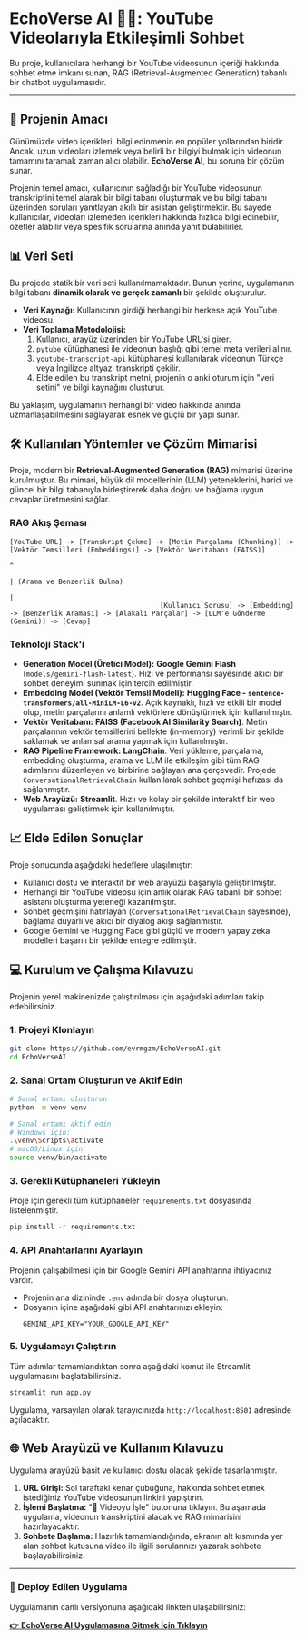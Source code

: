# EchoVerse AI 🤖🎥: YouTube Videolarıyla Etkileşimli Sohbet

Bu proje, kullanıcılara herhangi bir YouTube videosunun içeriği hakkında sohbet etme imkanı sunan, RAG (Retrieval-Augmented Generation) tabanlı bir chatbot uygulamasıdır.

---

## 📜 Projenin Amacı

Günümüzde video içerikleri, bilgi edinmenin en popüler yollarından biridir. Ancak, uzun videoları izlemek veya belirli bir bilgiyi bulmak için videonun tamamını taramak zaman alıcı olabilir. **EchoVerse AI**, bu soruna bir çözüm sunar.

Projenin temel amacı, kullanıcının sağladığı bir YouTube videosunun transkriptini temel alarak bir bilgi tabanı oluşturmak ve bu bilgi tabanı üzerinden soruları yanıtlayan akıllı bir asistan geliştirmektir. Bu sayede kullanıcılar, videoları izlemeden içerikleri hakkında hızlıca bilgi edinebilir, özetler alabilir veya spesifik sorularına anında yanıt bulabilirler.

## 📊 Veri Seti

Bu projede statik bir veri seti kullanılmamaktadır. Bunun yerine, uygulamanın bilgi tabanı **dinamik olarak ve gerçek zamanlı** bir şekilde oluşturulur.

*   **Veri Kaynağı:** Kullanıcının girdiği herhangi bir herkese açık YouTube videosu.
*   **Veri Toplama Metodolojisi:**
    1.  Kullanıcı, arayüz üzerinden bir YouTube URL'si girer.
    2.  `pytube` kütüphanesi ile videonun başlığı gibi temel meta verileri alınır.
    3.  `youtube-transcript-api` kütüphanesi kullanılarak videonun Türkçe veya İngilizce altyazı transkripti çekilir.
    4.  Elde edilen bu transkript metni, projenin o anki oturum için "veri setini" ve bilgi kaynağını oluşturur.

Bu yaklaşım, uygulamanın herhangi bir video hakkında anında uzmanlaşabilmesini sağlayarak esnek ve güçlü bir yapı sunar.

## 🛠️ Kullanılan Yöntemler ve Çözüm Mimarisi

Proje, modern bir **Retrieval-Augmented Generation (RAG)** mimarisi üzerine kurulmuştur. Bu mimari, büyük dil modellerinin (LLM) yeteneklerini, harici ve güncel bir bilgi tabanıyla birleştirerek daha doğru ve bağlama uygun cevaplar üretmesini sağlar.

### RAG Akış Şeması

```
[YouTube URL] -> [Transkript Çekme] -> [Metin Parçalama (Chunking)] -> [Vektör Temsilleri (Embeddings)] -> [Vektör Veritabanı (FAISS)]
                                                                                                               ^
                                                                                                               | (Arama ve Benzerlik Bulma)
                                                                                                               |
                                     [Kullanıcı Sorusu] -> [Embedding] -> [Benzerlik Araması] -> [Alakalı Parçalar] -> [LLM'e Gönderme (Gemini)] -> [Cevap]
```

### Teknoloji Stack'i

*   **Generation Model (Üretici Model):** **Google Gemini Flash** (`models/gemini-flash-latest`). Hızı ve performansı sayesinde akıcı bir sohbet deneyimi sunmak için tercih edilmiştir.
*   **Embedding Model (Vektör Temsil Modeli):** **Hugging Face - `sentence-transformers/all-MiniLM-L6-v2`**. Açık kaynaklı, hızlı ve etkili bir model olup, metin parçalarını anlamlı vektörlere dönüştürmek için kullanılmıştır.
*   **Vektör Veritabanı:** **FAISS (Facebook AI Similarity Search)**. Metin parçalarının vektör temsillerini bellekte (in-memory) verimli bir şekilde saklamak ve anlamsal arama yapmak için kullanılmıştır.
*   **RAG Pipeline Framework:** **LangChain**. Veri yükleme, parçalama, embedding oluşturma, arama ve LLM ile etkileşim gibi tüm RAG adımlarını düzenleyen ve birbirine bağlayan ana çerçevedir. Projede `ConversationalRetrievalChain` kullanılarak sohbet geçmişi hafızası da sağlanmıştır.
*   **Web Arayüzü:** **Streamlit**. Hızlı ve kolay bir şekilde interaktif bir web uygulaması geliştirmek için kullanılmıştır.

## 📈 Elde Edilen Sonuçlar

Proje sonucunda aşağıdaki hedeflere ulaşılmıştır:
*   Kullanıcı dostu ve interaktif bir web arayüzü başarıyla geliştirilmiştir.
*   Herhangi bir YouTube videosu için anlık olarak RAG tabanlı bir sohbet asistanı oluşturma yeteneği kazanılmıştır.
*   Sohbet geçmişini hatırlayan (`ConversationalRetrievalChain` sayesinde), bağlama duyarlı ve akıcı bir diyalog akışı sağlanmıştır.
*   Google Gemini ve Hugging Face gibi güçlü ve modern yapay zeka modelleri başarılı bir şekilde entegre edilmiştir.

## 💻 Kurulum ve Çalışma Kılavuzu

Projenin yerel makinenizde çalıştırılması için aşağıdaki adımları takip edebilirsiniz.

### 1. Projeyi Klonlayın
```bash
git clone https://github.com/evrmgzm/EchoVerseAI.git
cd EchoVerseAI
```

### 2. Sanal Ortam Oluşturun ve Aktif Edin
```bash
# Sanal ortamı oluşturun
python -m venv venv

# Sanal ortamı aktif edin
# Windows için:
.\venv\Scripts\activate
# macOS/Linux için:
source venv/bin/activate
```

### 3. Gerekli Kütüphaneleri Yükleyin
Proje için gerekli tüm kütüphaneler `requirements.txt` dosyasında listelenmiştir.
```bash
pip install -r requirements.txt
```

### 4. API Anahtarlarını Ayarlayın
Projenin çalışabilmesi için bir Google Gemini API anahtarına ihtiyacınız vardır.
*   Projenin ana dizininde `.env` adında bir dosya oluşturun.
*   Dosyanın içine aşağıdaki gibi API anahtarınızı ekleyin:
    ```
    GEMINI_API_KEY="YOUR_GOOGLE_API_KEY"
    ```

### 5. Uygulamayı Çalıştırın
Tüm adımlar tamamlandıktan sonra aşağıdaki komut ile Streamlit uygulamasını başlatabilirsiniz.
```bash
streamlit run app.py
```
Uygulama, varsayılan olarak tarayıcınızda `http://localhost:8501` adresinde açılacaktır.

## 🌐 Web Arayüzü ve Kullanım Kılavuzu

Uygulama arayüzü basit ve kullanıcı dostu olacak şekilde tasarlanmıştır.

1.  **URL Girişi:** Sol taraftaki kenar çubuğuna, hakkında sohbet etmek istediğiniz YouTube videosunun linkini yapıştırın.
2.  **İşlemi Başlatma:** "🚀 Videoyu İşle" butonuna tıklayın. Bu aşamada uygulama, videonun transkriptini alacak ve RAG mimarisini hazırlayacaktır.
3.  **Sohbete Başlama:** Hazırlık tamamlandığında, ekranın alt kısmında yer alan sohbet kutusuna video ile ilgili sorularınızı yazarak sohbete başlayabilirsiniz.

---

### 🚀 Deploy Edilen Uygulama

Uygulamanın canlı versiyonuna aşağıdaki linkten ulaşabilirsiniz:

**[👉 EchoVerse AI Uygulamasına Gitmek İçin Tıklayın](https://your-streamlit-app-link.streamlit.app/)**

